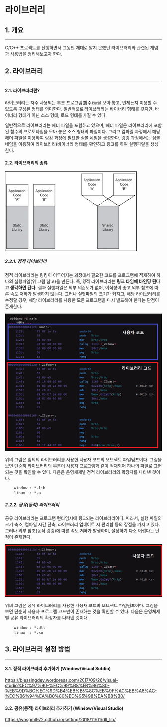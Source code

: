 # 라이브러리

## 1. 개요
* * *
  C/C++ 프로젝트를 진행하면서 그동안 제대로 알지 못했던 라이브러리와 관련된 개념과 사용법을 정리해보고자 한다.

## 2. 라이브러리
* * *
#### 2.1. 라이브러리란?
  라이브러리는 자주 사용되는 부분 프로그램(함수)들을 모아 놓고, 언제든지 이용할 수 있도록 구성된 형태를 의미한다. 일반적으로 라이브러리는 바이너리 형태를 갖지만, 바이너리 형태가 아닌 소스 형태, 로드 형태를 가질 수 있다.

  일반적으로 라이브러리는 헤더 파일을 포함하고 있으며, 헤더 파일은 라이브러리에 포함된 함수의 프로토타입을 모아 놓은 소스 형태의 파일이다. 그리고 컴파일 과정에서 해당 헤더 파일을 이용하여 링킹 과정에 필요한 심볼 네임을 생성한다. 링킹 과정에서는 심볼 네임을 이용하여 라이브러리(바이너리 형태)를 확인하고 링크를 하여 실행파일을 생성한다. 



#### 2.2. 라이브러리의 종류

<img src="./img/라이브러리_3.png" alt="img" style="zoom: 67%;" />

##### 2.2.1. 정적 라이브러리

  정적 라이브러리는 링킹이 이루어지는 과정에서 필요한 코드를 프로그램에 적재하여 하나의 실행파일(위 그림 참고)을 만든다. 즉, 정적 라이브러리는 **링크 타임에 바인딩 된다고 생각하면 된다.** 결과 실행파일은 외부 의존도가 없어, 이식성이 좋고 외부 참조에 따른 속도 저하가 발생하지 않는다. 그러나 실행파일의 크기가 커지고, 해당 라이브러리를 수정할 경우, 해당 라이브러리를 사용한 모든 프로그램을 다시 빌드해야 한다는 단점이 존재한다. 

![이미지2](./img/라이브러리_4.png)

  위의 그림은 임의의 라이브러리를 사용한 사용자 코드의 오브젝트 파일덤프이다. 그림을 보면 단순히 라이브러리의 부분이 사용자 프로그램과 같이 적재되어 하나의 파일로 표현되는 것을 확인할 수 있다. 다음은 운영체제별 정적 라이브러리의 확장자를 나타낸 것이다.

``` text
	window : *.lib
	linux  : *.a
```

##### 2.2.2. 공유(동적) 라이브러리

  공유 라이브러리는 프로그램 런타임시에 링크되는 라이브러리이다. 따라서, 실행 파일의 크기 축소, 컴파일 시간 단축, 라이브러리 업데이트 시 편리함 등의 장점을 가지고 있다. 그러나 외부 참조(동적 링킹)에 따른 속도 저하가 발생하며, 설정하기 다소 어렵다는 단점이 존재한다.

![이미지3](./img/라이브러리_5.png)

  위의 그림은 공유 라이브러리를 사용한 사용자 코드의 오브젝트 파일덤프이다. 그림을 보면 단순히 사용자 프로그램 코드만이 존재하는 것을 확인할 수 있다. 다음은 운영체제별 공유 라이브러리의 확장자를 나타낸 것이다.

``` text
	window : *.dll
	linux  : *.so
```



## 3. 라이브러리 설정 방법

* * *
#### 3.1. 정적 라이브러리 추가하기 (Window/Visual Sutdio)
https://blessingdev.wordpress.com/2017/09/26/visual-studio%EC%97%90-%EC%99%B8%EB%B6%80-%EB%9D%BC%EC%9D%B4%EB%B8%8C%EB%9F%AC%EB%A6%AC-%EC%B6%94%EA%B0%80%ED%95%98%EA%B8%B0/

#### 3.2. 공유(동적) 라이브러리 추가하기 (Window/Visual Studio)
https://wnsgml972.github.io/setting/2018/11/01/dll_lib/



